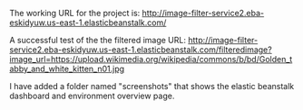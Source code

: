 The working URL for the project is: http://image-filter-service2.eba-eskidyuw.us-east-1.elasticbeanstalk.com/

A successful test of the the filtered image URL: http://image-filter-service2.eba-eskidyuw.us-east-1.elasticbeanstalk.com/filteredimage?image_url=https://upload.wikimedia.org/wikipedia/commons/b/bd/Golden_tabby_and_white_kitten_n01.jpg

I have added a folder named "screenshots" that shows the elastic beanstalk dashboard and environment overview page.
